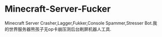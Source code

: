 # Minecraft-Server-Fucker
Minecraft Server Crasher,Lagger,Fukker,Console Spammer,Stresser Bot.我的世界服务器熊孩子无op卡崩压测后台刷屏机器人工具.
